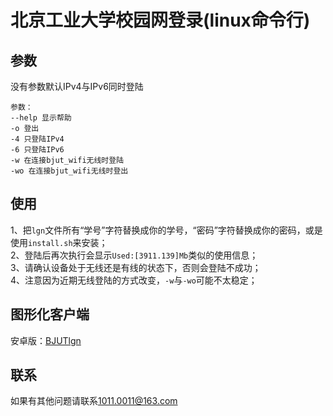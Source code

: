 # 北京工业大学校园网登录(linux命令行)
## 参数
没有参数默认IPv4与IPv6同时登陆
```
参数：
--help 显示帮助
-o 登出
-4 只登陆IPv4
-6 只登陆IPv6
-w 在连接bjut_wifi无线时登陆
-wo 在连接bjut_wifi无线时登出
```
## 使用
1、把`lgn`文件所有“学号”字符替换成你的学号，“密码”字符替换成你的密码，或是使用`install.sh`来安装；<br/>
2、登陆后再次执行会显示`Used:[3911.139]Mb`类似的使用信息；<br/>
3、请确认设备处于无线还是有线的状态下，否则会登陆不成功；<br/>
4、注意因为近期无线登陆的方式改变，`-w`与`-wo`可能不太稳定；<br/>
## 图形化客户端
安卓版：[BJUTlgn](https://github.com/zhcong/BJUTlgn)
## 联系
如果有其他问题请联系[1011.0011@163.com](mailto:1011.0011@163.com)
